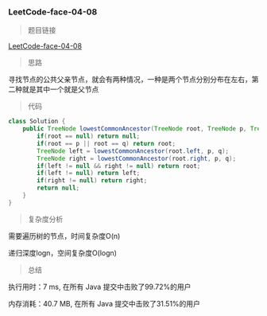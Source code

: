 ### LeetCode-face-04-08

> 题目链接

[LeetCode-face-04-08](https://leetcode-cn.com/problems/first-common-ancestor-lcci/)

> 思路

寻找节点的公共父亲节点，就会有两种情况，一种是两个节点分别分布在左右，第二种就是其中一个就是父节点

> 代码

```java
class Solution {
    public TreeNode lowestCommonAncestor(TreeNode root, TreeNode p, TreeNode q) {
        if(root == null) return null;
        if(root == p || root == q) return root;
        TreeNode left = lowestCommonAncestor(root.left, p, q);
        TreeNode right = lowestCommonAncestor(root.right, p, q);
        if(left != null && right != null) return root;
        if(left != null) return left;
        if(right != null) return right;
        return null;
    }
}
```

> 复杂度分析

需要遍历树的节点，时间复杂度O(n) 

递归深度logn，空间复杂度O(logn)

> 总结

执行用时：7 ms, 在所有 Java 提交中击败了99.72%的用户

内存消耗：40.7 MB, 在所有 Java 提交中击败了31.51%的用户
